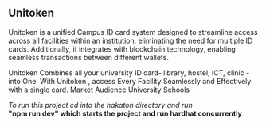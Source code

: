  <h2>Unitoken</h2>
<p>
  Unitoken is a unified Campus ID card system designed to streamline access across all facilities within an institution,
  eliminating the need for multiple ID cards. Additionally, it integrates with blockchain technology,
  enabling seamless transactions between different wallets.
</p>

<p> Unitoken Combines all your university ID card- library, hostel, ICT, clinic - into One.
 With Unitoken , access Every Facility Seamlessly and Effectively with a single card.  
 Market Audience University Schools 
</p>

<i> To run this project cd into the hakaton directory and run </i>
</br>
<b> "npm run dev" which starts the project and run hardhat concurrently </b>
